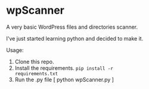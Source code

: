 # wpScanner
A very basic WordPress files and directories scanner.

I've just started learning python and decided to make it.

Usage:
1. Clone this repo.
2. Install the requirements. <code>pip install -r requirements.txt</code>
3. Run the .py file [ python wpScanner.py ]

